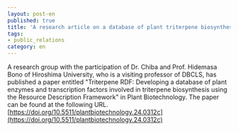 ```yaml
---
layout: post-en
published: true
title: 'A research article on a database of plant triterpene biosynthesis-related sequences has been published in Plant Biotechnology'
tags:
- public_relations
category: en
---
```

A research group with the participation of Dr. Chiba and Prof. Hidemasa Bono of Hiroshima University, who is a visiting professor of DBCLS, has published a paper entitled "Triterpene RDF: Developing a database of plant enzymes and transcription factors involved in triterpene biosynthesis using the Resource Description Framework" in Plant Biotechnology. 
The paper can be found at the following URL.
[https://doi.org/10.5511/plantbiotechnology.24.0312c](https://doi.org/10.5511/plantbiotechnology.24.0312c)
